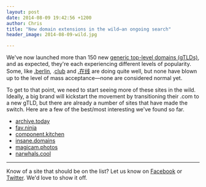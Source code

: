 ```yaml
---
layout: post
date: 2014-08-09 19:42:56 +1200
author: Chris
title: "New domain extensions in the wild—an ongoing search"
header_image: 2014-08-09-wild.jpg

---
```


<!-- excerpt -->

We've now launched more than 150 new [generic top-level domains (gTLDs)](https://iwantmyname.com/domains/new-gtld-domain-extensions), and as expected, they're each experiencing different levels of popularity. Some, like [.berlin](https://iwantmyname.com/domains/dot-berlin), .[club](https://iwantmyname.com/domains/dot-club) and [.在线](https://iwantmyname.com/domains/dot-%E5%9C%A8%E7%BA%BF) are doing quite well, but none have blown up to the level of mass acceptance—none are considered normal yet. 

To get to that point, we need to start seeing more of these sites in the wild. Ideally, a big brand will kickstart the movement by transitioning their .com to a new gTLD, but there are already a number of sites that have made the switch. Here are a few of the best/most interesting we've found so far.

<!-- /excerpt -->

+ [archive.today](http://archive.today/)
+ [fav.ninja](http://fav.ninja/)
+ [component.kitchen](http://component.kitchen/)
+ [insane.domains](http://insane.domains/)
+ [magicam.photos](http://magicam.photos/)
+ [narwhals.cool](narwhals.cool)

***

Know of a site that should be on the list? Let us know on [Facebook](https://www.facebook.com/iwantmyname) or [Twitter](https://twitter.com/iwantmyname). We'd love to show it off.

